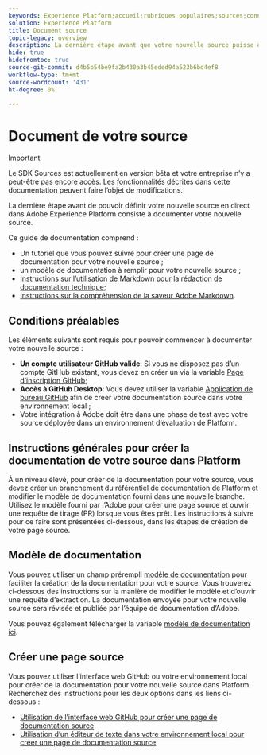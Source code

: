 ```yaml
---
keywords: Experience Platform;accueil;rubriques populaires;sources;connecteurs;connecteurs source;sdk sources;sdk;SDK
solution: Experience Platform
title: Document source
topic-legacy: overview
description: La dernière étape avant que votre nouvelle source puisse être mise en ligne dans Adobe Experience Platform consiste à documenter votre nouvelle source.
hide: true
hidefromtoc: true
source-git-commit: d4b5b54be9fa2b430a3b45eded94a523b6bd4ef8
workflow-type: tm+mt
source-wordcount: '431'
ht-degree: 0%

---
```


# Document de votre source

>[!IMPORTANT]
>
>Le SDK Sources est actuellement en version bêta et votre entreprise n’y a peut-être pas encore accès. Les fonctionnalités décrites dans cette documentation peuvent faire l’objet de modifications.

La dernière étape avant de pouvoir définir votre nouvelle source en direct dans Adobe Experience Platform consiste à documenter votre nouvelle source.

Ce guide de documentation comprend :

* Un tutoriel que vous pouvez suivre pour créer une page de documentation pour votre nouvelle source ;
* un modèle de documentation à remplir pour votre nouvelle source ;
* [Instructions sur l’utilisation de Markdown pour la rédaction de documentation technique](https://experienceleague.adobe.com/docs/contributor/contributor-guide/writing-essentials/markdown.html?lang=en);
* [Instructions sur la compréhension de la saveur Adobe Markdown](https://experienceleague.adobe.com/docs/contributor/contributor-guide/writing-essentials/markdown.html?lang=en#custom-markdown-extensions).

## Conditions préalables

Les éléments suivants sont requis pour pouvoir commencer à documenter votre nouvelle source :

* **Un compte utilisateur GitHub valide**: Si vous ne disposez pas d’un compte GitHub existant, vous devez en créer un via la variable [Page d’inscription GitHub](https://github.com/);
* **Accès à GitHub Desktop**: Vous devez utiliser la variable [Application de bureau GitHub](https://desktop.github.com/) afin de créer votre documentation source dans votre environnement local ;
* Votre intégration à Adobe doit être dans une phase de test avec votre source déployée dans un environnement d’évaluation de Platform.

## Instructions générales pour créer la documentation de votre source dans Platform

À un niveau élevé, pour créer de la documentation pour votre source, vous devez créer un branchement du référentiel de documentation de Platform et modifier le modèle de documentation fourni dans une nouvelle branche. Utilisez le modèle fourni par l’Adobe pour créer une page source et ouvrir une requête de tirage (PR) lorsque vous êtes prêt. Les instructions à suivre pour ce faire sont présentées ci-dessous, dans les étapes de création de votre page source.

## Modèle de documentation

Vous pouvez utiliser un champ prérempli [modèle de documentation](./template.md) pour faciliter la création de la documentation pour votre source. Vous trouverez ci-dessous des instructions sur la manière de modifier le modèle et d’ouvrir une requête d’extraction. La documentation envoyée pour votre nouvelle source sera révisée et publiée par l’équipe de documentation d’Adobe.

Vous pouvez également télécharger la variable [modèle de documentation ici](../assets/template.zip).

## Créer une page source

Vous pouvez utiliser l’interface web GitHub ou votre environnement local pour créer de la documentation pour votre nouvelle source dans Platform. Recherchez des instructions pour les deux options dans les liens ci-dessous :

* [Utilisation de l’interface web GitHub pour créer une page de documentation source](./github.md)
* [Utilisation d’un éditeur de texte dans votre environnement local pour créer une page de documentation source](./text-editor.md)